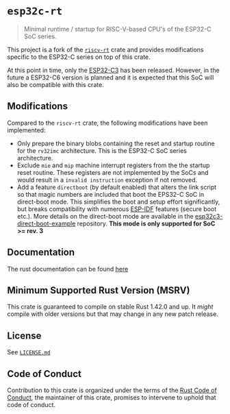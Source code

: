 <!-- [![crates.io](https://img.shields.io/crates/d/riscv-rt.svg)](https://crates.io/crates/riscv-rt)
[![crates.io](https://img.shields.io/crates/v/riscv-rt.svg)](https://crates.io/crates/riscv-rt)
[![Build Status](https://travis-ci.org/rust-embedded/riscv-rt.svg?branch=master)](https://travis-ci.org/rust-embedded/riscv-rt) -->

# `esp32c-rt`

> Minimal runtime / startup for RISC-V-based CPU's of the ESP32-C SoC series.

This project is a fork of the [`riscv-rt`] crate and provides modifications specific
to the ESP32-C series on top of this crate.

At this point in time, only the [ESP32-C3] has been released. However,
in the future a ESP32-C6 version is planned and it is expected that this
SoC will also be compatible with this crate.

## Modifications

Compared to the `riscv-rt` crate, the following modifications have been implemented:
- Only prepare the binary blobs containing the reset and startup routine for the 
  `rv32imc` architecture. This is the ESP32-C SoC series architecture.
- Exclude `mie` and `mip` machine interrupt registers from the the startup reset
  routine. These registers are not implemented by the SoCs and would result in
  a `invalid instruction` exception if not removed.
- Add a feature `directboot` (by default enabled) that alters the link script so that
  magic numbers are included that boot the EPS32-C SoC in direct-boot mode. This
  simplifies the boot and setup effort significantly, but breaks compatibility with
  numerous [ESP-IDF] features (secure boot etc.). More details on the direct-boot mode
  are available in the [esp32c3-direct-boot-example] repository.
  **This mode is only supported for SoC >= rev. 3**

## Documentation

The rust documentation can be found [here](https://docs.rs/crate/esp32c-rt)

## Minimum Supported Rust Version (MSRV)

This crate is guaranteed to compile on stable Rust 1.42.0 and up. It *might*
compile with older versions but that may change in any new patch release.

## License

See [`LICENSE.md`](LICENSE.md)


## Code of Conduct

Contribution to this crate is organized under the terms of the [Rust Code of
Conduct][CoC], the maintainer of this crate, promises to intervene to uphold
that code of conduct.

[CoC]: CODE_OF_CONDUCT.md
[team]: https://github.com/rust-embedded/wg#the-risc-v-team
[`riscv-rt`]: https://github.com/rust-embedded/riscv
[ESP32-C3]: https://www.espressif.com/en/products/socs/esp32-c3
[ESP-IDF]: https://github.com/espressif/esp-idf
[esp32c3-direct-boot-example]: https://github.com/espressif/esp32c3-direct-boot-example